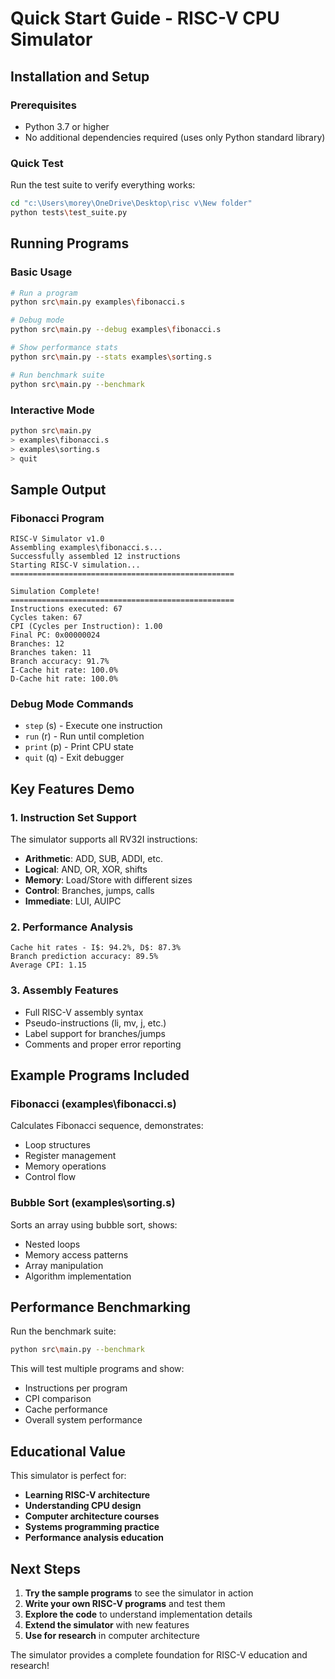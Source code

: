 # Quick Start Guide - RISC-V CPU Simulator

## Installation and Setup

### Prerequisites
- Python 3.7 or higher
- No additional dependencies required (uses only Python standard library)

### Quick Test
Run the test suite to verify everything works:
```bash
cd "c:\Users\morey\OneDrive\Desktop\risc v\New folder"
python tests\test_suite.py
```

## Running Programs

### Basic Usage
```bash
# Run a program
python src\main.py examples\fibonacci.s

# Debug mode
python src\main.py --debug examples\fibonacci.s

# Show performance stats
python src\main.py --stats examples\sorting.s

# Run benchmark suite
python src\main.py --benchmark
```

### Interactive Mode
```bash
python src\main.py
> examples\fibonacci.s
> examples\sorting.s
> quit
```

## Sample Output

### Fibonacci Program
```
RISC-V Simulator v1.0
Assembling examples\fibonacci.s...
Successfully assembled 12 instructions
Starting RISC-V simulation...
==================================================

Simulation Complete!
==================================================
Instructions executed: 67
Cycles taken: 67
CPI (Cycles per Instruction): 1.00
Final PC: 0x00000024
Branches: 12
Branches taken: 11
Branch accuracy: 91.7%
I-Cache hit rate: 100.0%
D-Cache hit rate: 100.0%
```

### Debug Mode Commands
- `step` (s) - Execute one instruction
- `run` (r) - Run until completion  
- `print` (p) - Print CPU state
- `quit` (q) - Exit debugger

## Key Features Demo

### 1. Instruction Set Support
The simulator supports all RV32I instructions:
- **Arithmetic**: ADD, SUB, ADDI, etc.
- **Logical**: AND, OR, XOR, shifts
- **Memory**: Load/Store with different sizes
- **Control**: Branches, jumps, calls
- **Immediate**: LUI, AUIPC

### 2. Performance Analysis
```
Cache hit rates - I$: 94.2%, D$: 87.3%
Branch prediction accuracy: 89.5%
Average CPI: 1.15
```

### 3. Assembly Features
- Full RISC-V assembly syntax
- Pseudo-instructions (li, mv, j, etc.)
- Label support for branches/jumps
- Comments and proper error reporting

## Example Programs Included

### Fibonacci (examples\fibonacci.s)
Calculates Fibonacci sequence, demonstrates:
- Loop structures
- Register management
- Memory operations
- Control flow

### Bubble Sort (examples\sorting.s)
Sorts an array using bubble sort, shows:
- Nested loops
- Memory access patterns
- Array manipulation
- Algorithm implementation

## Performance Benchmarking

Run the benchmark suite:
```bash
python src\main.py --benchmark
```

This will test multiple programs and show:
- Instructions per program
- CPI comparison
- Cache performance
- Overall system performance

## Educational Value

This simulator is perfect for:
- **Learning RISC-V architecture**
- **Understanding CPU design**
- **Computer architecture courses**
- **Systems programming practice**
- **Performance analysis education**

## Next Steps

1. **Try the sample programs** to see the simulator in action
2. **Write your own RISC-V programs** and test them
3. **Explore the code** to understand implementation details
4. **Extend the simulator** with new features
5. **Use for research** in computer architecture

The simulator provides a complete foundation for RISC-V education and research!

